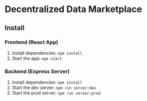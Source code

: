 # Decentralized Data Marketplace

## Install

### Frontend (React App)

1. Install dependencies: `npm install`
2. Start the app: `npm start`

### Backend (Express Server)

1. Install dependencies: `npm install`
2. Start the dev server: `npm run server:dev`
3. Start the prod server: `npm run server:prod`
